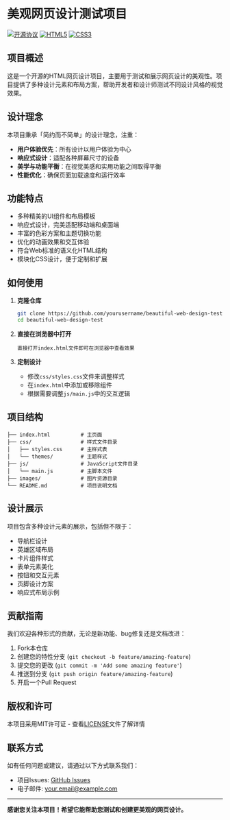 # 美观网页设计测试项目

[![开源协议](https://img.shields.io/badge/License-MIT-blue.svg)](https://opensource.org/licenses/MIT)
[![HTML5](https://img.shields.io/badge/HTML5-E34F26?style=flat&logo=html5&logoColor=white)](https://developer.mozilla.org/zh-CN/docs/Web/HTML)
[![CSS3](https://img.shields.io/badge/CSS3-1572B6?style=flat&logo=css3&logoColor=white)](https://developer.mozilla.org/zh-CN/docs/Web/CSS)

## 项目概述

这是一个开源的HTML网页设计项目，主要用于测试和展示网页设计的美观性。项目提供了多种设计元素和布局方案，帮助开发者和设计师测试不同设计风格的视觉效果。

## 设计理念

本项目秉承「简约而不简单」的设计理念，注重：

- **用户体验优先**：所有设计以用户体验为中心
- **响应式设计**：适配各种屏幕尺寸的设备
- **美学与功能平衡**：在视觉美感和实用功能之间取得平衡
- **性能优化**：确保页面加载速度和运行效率

## 功能特点

- 多种精美的UI组件和布局模板
- 响应式设计，完美适配移动端和桌面端
- 丰富的色彩方案和主题切换功能
- 优化的动画效果和交互体验
- 符合Web标准的语义化HTML结构
- 模块化CSS设计，便于定制和扩展

## 如何使用

1. **克隆仓库**
   ```bash
   git clone https://github.com/yourusername/beautiful-web-design-test.git
   cd beautiful-web-design-test
   ```

2. **直接在浏览器中打开**
   ```
   直接打开index.html文件即可在浏览器中查看效果
   ```

3. **定制设计**
   - 修改`css/styles.css`文件来调整样式
   - 在`index.html`中添加或移除组件
   - 根据需要调整`js/main.js`中的交互逻辑

## 项目结构

```
├── index.html          # 主页面
├── css/                # 样式文件目录
│   ├── styles.css      # 主样式表
│   └── themes/         # 主题样式
├── js/                 # JavaScript文件目录
│   └── main.js         # 主脚本文件
├── images/             # 图片资源目录
└── README.md           # 项目说明文档
```

## 设计展示

项目包含多种设计元素的展示，包括但不限于：

- 导航栏设计
- 英雄区域布局
- 卡片组件样式
- 表单元素美化
- 按钮和交互元素
- 页脚设计方案
- 响应式布局示例

## 贡献指南

我们欢迎各种形式的贡献，无论是新功能、bug修复还是文档改进：

1. Fork本仓库
2. 创建您的特性分支 (`git checkout -b feature/amazing-feature`)
3. 提交您的更改 (`git commit -m 'Add some amazing feature'`)
4. 推送到分支 (`git push origin feature/amazing-feature`)
5. 开启一个Pull Request

## 版权和许可

本项目采用MIT许可证 - 查看[LICENSE](LICENSE)文件了解详情

## 联系方式

如有任何问题或建议，请通过以下方式联系我们：

- 项目Issues: [GitHub Issues](https://github.com/yourusername/beautiful-web-design-test/issues)
- 电子邮件: your.email@example.com

---

**感谢您关注本项目！希望它能帮助您测试和创建更美观的网页设计。**
